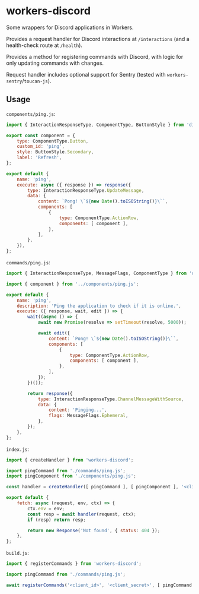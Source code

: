 # workers-discord

Some wrappers for Discord applications in Workers.

Provides a request handler for Discord interactions at `/interactions` (and a health-check route at `/health`).

Provides a method for registering commands with Discord, with logic for only updating commands with changes.

Request handler includes optional support for Sentry (tested with `workers-sentry`/`toucan-js`).

## Usage

`components/ping.js`:

```js
import { InteractionResponseType, ComponentType, ButtonStyle } from 'discord-api-types/payloads';

export const component = {
    type: ComponentType.Button,
    custom_id: 'ping',
    style: ButtonStyle.Secondary,
    label: 'Refresh',
};

export default {
    name: 'ping',
    execute: async ({ response }) => response({
        type: InteractionResponseType.UpdateMessage,
        data: {
            content: `Pong! \`${new Date().toISOString()}\``,
            components: [
                {
                    type: ComponentType.ActionRow,
                    components: [ component ],
                },
            ],
        },
    }),
};
```

`commands/ping.js`:

```js
import { InteractionResponseType, MessageFlags, ComponentType } from 'discord-api-types/payloads';

import { component } from '../components/ping.js';

export default {
    name: 'ping',
    description: 'Ping the application to check if it is online.',
    execute: ({ response, wait, edit }) => {
        wait((async () => {
            await new Promise(resolve => setTimeout(resolve, 5000));

            await edit({
                content: `Pong! \`${new Date().toISOString()}\``,
                components: [
                    {
                        type: ComponentType.ActionRow,
                        components: [ component ],
                    },
                ],
            });
        })());

        return response({
            type: InteractionResponseType.ChannelMessageWithSource,
            data: {
                content: 'Pinging...',
                flags: MessageFlags.Ephemeral,
            },
        });
    },
};

```

`index.js`:

```js
import { createHandler } from 'workers-discord';

import pingCommand from './commands/ping.js';
import pingComponent from './components/ping.js';

const handler = createHandler([ pingCommand ], [ pingComponent ], '<client_public_key>');

export default {
    fetch: async (request, env, ctx) => {
        ctx.env = env;
        const resp = await handler(request, ctx);
        if (resp) return resp;

        return new Response('Not found', { status: 404 });
    },
};
```

`build.js`:

```js
import { registerCommands } from 'workers-discord';

import pingCommand from './commands/ping.js';

await registerCommands('<client_id>', '<client_secret>', [ pingCommand ], '<optional_guild_id>');
```
